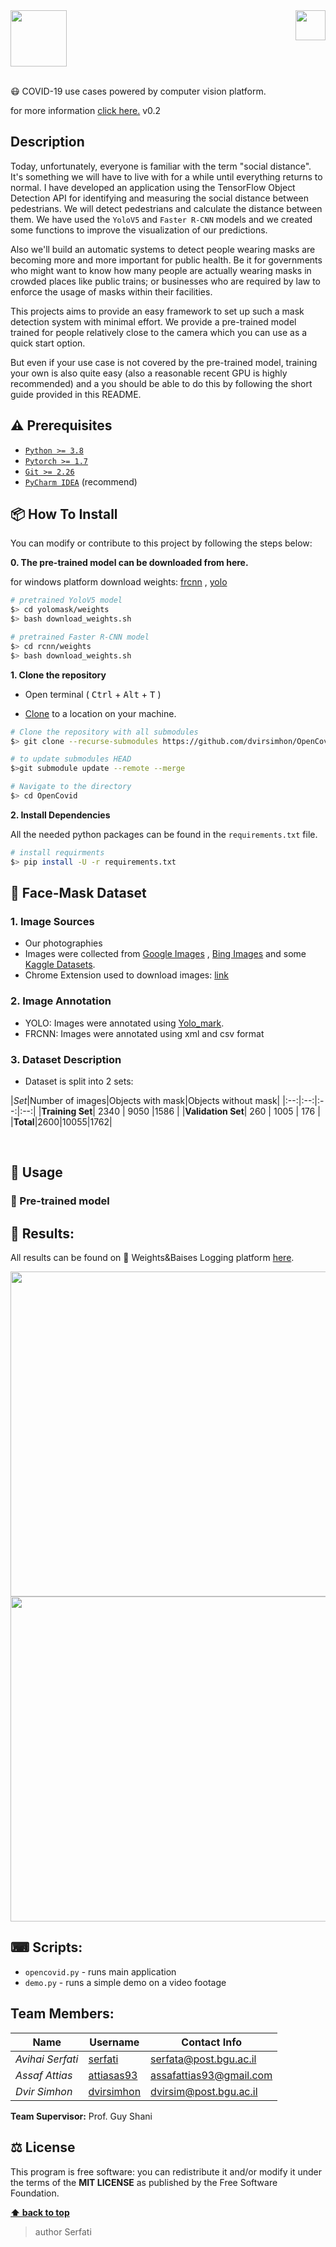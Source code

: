 <img src="https://in.bgu.ac.il/marketing/graphics/BGU.sig3-he-en-white.png" height="48px" align="right" /> 
<img src="https://res.cloudinary.com/serfati/image/upload/v1605445665/OpenCoVid19/logo_ntvgyv.png" height="90"/> 

<br>
<br>

😷 COVID-19 use cases powered by computer vision platform.

for more information [click here.](https://serfati.github.io/open-covid/)
v0.2

## Description

Today, unfortunately, everyone is familiar with the term "social distance". It's something we will have to live with for
a while until everything returns to normal. I have developed an application using the TensorFlow Object Detection API
for identifying and measuring the social distance between pedestrians. We will detect pedestrians and calculate the
distance between them. We have used the `YoloV5` and `Faster R-CNN` models and we created some functions to improve the
visualization of our predictions.

Also we'll build an automatic systems to detect people wearing masks are becoming more and more important for public
health. Be it for governments who might want to know how many people are actually wearing masks in crowded places like
public trains; or businesses who are required by law to enforce the usage of masks within their facilities.

This projects aims to provide an easy framework to set up such a mask detection system with minimal effort. We provide a
pre-trained model trained for people relatively close to the camera which you can use as a quick start option.

But even if your use case is not covered by the pre-trained model, training your own is also quite easy (also a
reasonable recent GPU is highly recommended) and a you should be able to do this by following the short guide provided
in this README.

## ⚠️ Prerequisites

- [`Python >= 3.8`](https://www.python.org/download/releases/3.8/)
- [`Pytorch >= 1.7`](https://pytorch.org/get-started/locally/)
- [`Git >= 2.26`](https://git-scm.com/downloads/)
- [`PyCharm IDEA`](https://www.jetbrains.com/pycharm/) (recommend)

## 📦 How To Install

You can modify or contribute to this project by following the steps below:

**0. The pre-trained model can be downloaded from here.**

for windows platform download
weights: [frcnn](https://drive.google.com/file/d/1T_v-BfCmj6x-fa5UM3vmdPVxHDncph8t/view?usp=sharing)
, [yolo](https://drive.google.com/file/d/1ZxGjMsfogaUGaWc0zuYCbOexJPbFmISv/view
)

 ```bash  
 # pretrained YoloV5 model
 $> cd yolomask/weights
 $> bash download_weights.sh

 # pretrained Faster R-CNN model
 $> cd rcnn/weights
 $> bash download_weights.sh
```  

**1. Clone the repository**

- Open terminal ( <kbd>Ctrl</kbd> + <kbd>Alt</kbd> + <kbd>T</kbd> )

- [Clone](https://help.github.com/en/github/creating-cloning-and-archiving-repositories/cloning-a-repository) to a
  location on your machine.

 ```bash  
 # Clone the repository with all submodules
 $> git clone --recurse-submodules https://github.com/dvirsimhon/OpenCovid.git  

 # to update submodules HEAD 
 $>git submodule update --remote --merge 
 
 # Navigate to the directory 
 $> cd OpenCovid
  ``` 

**2. Install Dependencies**

All the needed python packages can be found in the `requirements.txt` file.

 ```bash  
 # install requirments
 $> pip install -U -r requirements.txt
 ```  

## 💽 Face-Mask Dataset

### 1. Image Sources

- Our photographies
- Images were collected from [Google Images](https://www.google.com/imghp?hl=en)
  , [Bing Images](https://www.bing.com/images/trending?form=Z9LH) and
  some [Kaggle Datasets](https://www.kaggle.com/vtech6/medical-masks-dataset).
- Chrome Extension used to download images: [link](https://download-all-images.mobilefirst.me/)

### 2. Image Annotation

- YOLO: Images were annotated using [Yolo_mark](https://github.com/AlexeyAB/Yolo_mark).
- FRCNN: Images were annotated using xml and csv format

### 3. Dataset Description

- Dataset is split into 2 sets:

|_Set_|Number of images|Objects with mask|Objects without mask| |:--:|:--:|:--:|:--:| |**Training Set**| 2340 | 9050
|1586 | |**Validation Set**| 260 | 1005 | 176 | |**Total**|2600|10055|1762|


<br>

## 📃 Usage

### 🔌 Pre-trained model

## 🚦 Results:

All results can be found on 🚀 Weights&Baises Logging
platform [here](https://wandb.ai/serfati/YOLOv5/runs/pdi8u78e?workspace=user-serfati).

<img src="https://api.wandb.ai/files/serfati/YOLOv5/pdi8u78e/media/images/Validation_5190_1.jpg" width="520"/> 
<br>
<img src="https://api.wandb.ai/files/serfati/YOLOv5/pdi8u78e/media/images/Results_5204_0.png" width="520"/> 

## ⌨ Scripts:

- `opencovid.py` - runs main application
- `demo.py` - runs a simple demo on a video footage

## Team Members:

| Name             | Username                                    | Contact Info            |  
| ---------------- | ------------------------------------------- | ----------------------- |  
| _Avihai Serfati_ | [serfati](https://github.com/serfati)       | serfata@post.bgu.ac.il  |  
| _Assaf Attias_ | [attiasas93](https://github.com/attiasas) | assafattias93@gmail.com |  
| _Dvir Simhon_ | [dvirsimhon](https://github.com/dvirsimhon) | dvirsim@post.bgu.ac.il  |

**Team Supervisor:** Prof. Guy Shani

## ⚖️ License

This program is free software: you can redistribute it and/or modify it under the terms of the **MIT LICENSE** as
published by the Free Software Foundation.

**[⬆ back to top](#description)**

> author Serfati
